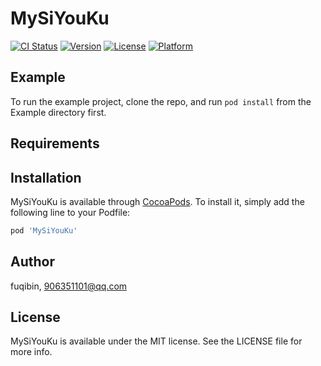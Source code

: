 # MySiYouKu

[![CI Status](http://img.shields.io/travis/fuqibin/MySiYouKu.svg?style=flat)](https://travis-ci.org/fuqibin/MySiYouKu)
[![Version](https://img.shields.io/cocoapods/v/MySiYouKu.svg?style=flat)](http://cocoapods.org/pods/MySiYouKu)
[![License](https://img.shields.io/cocoapods/l/MySiYouKu.svg?style=flat)](http://cocoapods.org/pods/MySiYouKu)
[![Platform](https://img.shields.io/cocoapods/p/MySiYouKu.svg?style=flat)](http://cocoapods.org/pods/MySiYouKu)

## Example

To run the example project, clone the repo, and run `pod install` from the Example directory first.

## Requirements

## Installation

MySiYouKu is available through [CocoaPods](http://cocoapods.org). To install
it, simply add the following line to your Podfile:

```ruby
pod 'MySiYouKu'
```

## Author

fuqibin, 906351101@qq.com

## License

MySiYouKu is available under the MIT license. See the LICENSE file for more info.
